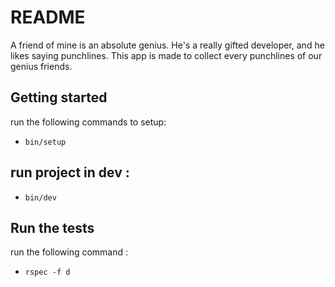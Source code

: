 # README

A friend of mine is an absolute genius. He's a really gifted developer, and he likes saying punchlines.
This app is made to collect every punchlines of our genius friends.

## Getting started

run the following commands to setup:

- `bin/setup`

## run project in dev :

- `bin/dev`

## Run the tests

run the following command :

- `rspec -f d`